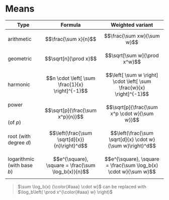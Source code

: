 # Means

| Type | Formula | Weighted variant |
|--|--|--|
| arithmetic | $$\frac{\sum x}{n}$$ | $$\frac{\sum xw}{\sum w}$$ |
| geometric | $$\sqrt[n]{\prod x}$$ | $$\sqrt[\sum w]{\prod x^w}$$ |
| harmonic | $$n \cdot \left[ \sum \frac{1}{x} \right]^{-1}$$ | $$\left[ \sum w \right] \cdot \left[ \sum \frac{w}{x} \right]^{-1}$$ |
| power $$\ $$ (of $p$) | $$\sqrt[p]{\frac{\sum x^p}{n}}$$ | $$\sqrt[p]{\frac{\sum x^p \cdot w}{\sum w}}$$ |
| root (with degree $d$) | $$\left(\frac{\sum \sqrt[d]{x}}{n}\right)^d$$ | $$\left(\frac{\sum \sqrt[d]{x} \cdot w}{\sum w}\right)^d$$ |
| logarithmic (with base $b$) | $$e^{\square}, \square = \frac{\sum \log_b(x)}{n}$$ | $$e^{\square}, \square = \frac{\sum \log_b(x) \cdot w}{\sum w}$$ |

> $\sum \log_b(x) {\color{#aaa} \cdot w}$ can be replaced with $\log_b\left( \prod x^{\color{#aaa} w} \right)$
